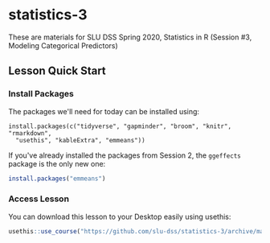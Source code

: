 # statistics-3

These are materials for SLU DSS Spring 2020, Statistics in R (Session #3, Modeling Categorical Predictors)

## Lesson Quick Start

### Install Packages
The packages we'll need for today can be installed using:

```
install.packages(c("tidyverse", "gapminder", "broom", "knitr", "rmarkdown",
  "usethis", "kableExtra", "emmeans"))
```

If you've already installed the packages from Session 2, the `ggeffects` package is the only new one:

```r
install.packages("emmeans")
```

### Access Lesson

You can download this lesson to your Desktop easily using usethis:

```r
usethis::use_course("https://github.com/slu-dss/statistics-3/archive/master.zip")
```
